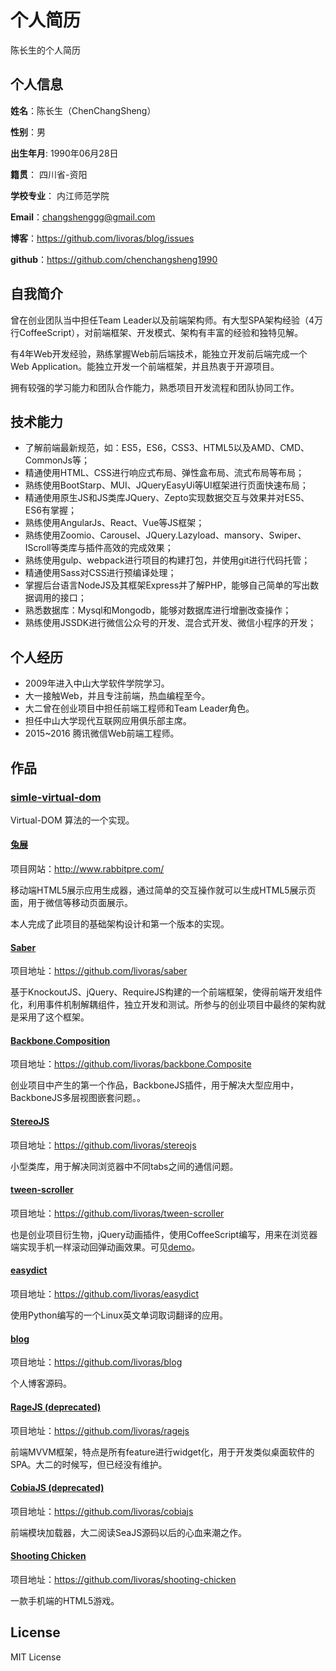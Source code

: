 个人简历
================
陈长生的个人简历

## 个人信息

**姓名**：陈长生（ChenChangSheng） 

**性别**：男  

**出生年月**: 1990年06月28日

**籍贯**： 四川省-资阳

**学校专业**： 内江师范学院

**Email**：changshenggg@gmail.com

**博客**：https://github.com/livoras/blog/issues

**github**：https://github.com/chenchangsheng1990


## 自我简介

曾在创业团队当中担任Team Leader以及前端架构师。有大型SPA架构经验（4万行CoffeeScript），对前端框架、开发模式、架构有丰富的经验和独特见解。

有4年Web开发经验，熟练掌握Web前后端技术，能独立开发前后端完成一个Web Application。能独立开发一个前端框架，并且热衷于开源项目。

拥有较强的学习能力和团队合作能力，熟悉项目开发流程和团队协同工作。

## 技术能力
* 了解前端最新规范，如：ES5，ES6，CSS3、HTML5以及AMD、CMD、CommonJs等；
* 精通使用HTML、CSS进行响应式布局、弹性盒布局、流式布局等布局；
* 熟练使用BootStarp、MUI、JQueryEasyUi等UI框架进行页面快速布局；
* 精通使用原生JS和JS类库JQuery、Zepto实现数据交互与效果并对ES5、ES6有掌握；
* 熟练使用AngularJs、React、Vue等JS框架；
* 熟练使用Zoomio、Carousel、JQuery.Lazyload、mansory、Swiper、IScroll等类库与插件高效的完成效果；
* 熟练使用gulp、webpack进行项目的构建打包，并使用git进行代码托管；
* 精通使用Sass对CSS进行预编译处理；
* 掌握后台语言NodeJS及其框架Express并了解PHP，能够自己简单的写出数据调用的接口；
* 熟悉数据库：Mysql和Mongodb，能够对数据库进行增删改查操作；
* 熟练使用JSSDK进行微信公众号的开发、混合式开发、微信小程序的开发；


## 个人经历
* 2009年进入中山大学软件学院学习。
* 大一接触Web，并且专注前端，热血编程至今。
* 大二曾在创业项目中担任前端工程师和Team Leader角色。
* 担任中山大学现代互联网应用俱乐部主席。
* 2015~2016 腾讯微信Web前端工程师。

## 作品

### [simle-virtual-dom](https://github.com/livoras/simple-virtual-dom)
Virtual-DOM 算法的一个实现。

#### [兔展](http://www.rabbitpre.com/)
项目网站：http://www.rabbitpre.com/

移动端HTML5展示应用生成器，通过简单的交互操作就可以生成HTML5展示页面，用于微信等移动页面展示。

本人完成了此项目的基础架构设计和第一个版本的实现。

#### [Saber](https://github.com/livoras/saber)
项目地址：https://github.com/livoras/saber

基于KnockoutJS、jQuery、RequireJS构建的一个前端框架，使得前端开发组件化，利用事件机制解耦组件，独立开发和测试。所参与的创业项目中最终的架构就是采用了这个框架。

#### [Backbone.Composition](https://github.com/livoras/backbone.Composite)
项目地址：https://github.com/livoras/backbone.Composite

创业项目中产生的第一个作品，BackboneJS插件，用于解决大型应用中，BackboneJS多层视图嵌套问题。。

#### [StereoJS](https://github.com/livoras/stereojs)
项目地址：https://github.com/livoras/stereojs

小型类库，用于解决同浏览器中不同tabs之间的通信问题。

#### [tween-scroller](https://github.com/livoras/tween-scroller)
项目地址：https://github.com/livoras/tween-scroller

也是创业项目衍生物，jQuery动画插件，使用CoffeeScript编写，用来在浏览器端实现手机一样滚动回弹动画效果。可见[demo](http://sysumiac.github.io/homework2013/)。

#### [easydict](https://github.com/livoras/easydict)
项目地址：https://github.com/livoras/easydict

使用Python编写的一个Linux英文单词取词翻译的应用。

#### [blog](https://github.com/livoras/blog)
项目地址：https://github.com/livoras/blog

个人博客源码。

#### [RageJS (deprecated)](https://github.com/livoras/ragejs)
项目地址：https://github.com/livoras/ragejs

前端MVVM框架，特点是所有feature进行widget化，用于开发类似桌面软件的SPA。大二的时候写，但已经没有维护。

#### [CobiaJS (deprecated)](https://github.com/livoras/cobiajs)
项目地址：https://github.com/livoras/cobiajs

前端模块加载器，大二阅读SeaJS源码以后的心血来潮之作。


#### [Shooting Chicken](https://github.com/livoras/shooting-chicken)
项目地址：https://github.com/livoras/shooting-chicken

一款手机端的HTML5游戏。

## License
MIT License
